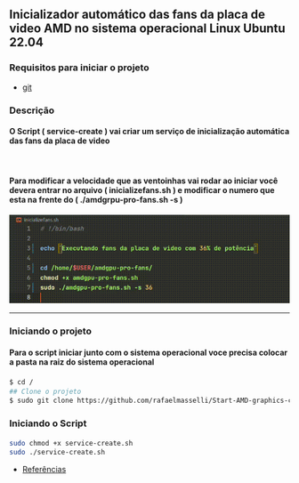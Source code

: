 ## Inicializador automático das fans da placa de video AMD no sistema operacional Linux Ubuntu 22.04

### Requisitos para iniciar o projeto

- [git](https://git-scm.com/)

### Descrição

#### O Script ( service-create ) vai criar um serviço de inicialização automática das fans da placa de video

<br>

#### Para modificar a velocidade que as ventoinhas vai rodar ao iniciar você devera entrar no arquivo ( inicializefans.sh ) e modificar o numero que esta na frente do ( ./amdgrpu-pro-fans.sh -s )

![Alterando a potencia da fan](./.github/fan-power.gif)

<hr>

### Iniciando o projeto

#### Para o script iniciar junto com o sistema operacional voce precisa colocar a pasta na raiz do sistema operacional

```bash
$ cd /
## Clone o projeto
$ sudo git clone https://github.com/rafaelmasselli/Start-AMD-graphics-card-fans-ShellScript
```

### Iniciando o Script

```bash
sudo chmod +x service-create.sh
sudo ./service-create.sh
```

- [Referências](./referencias.md)
